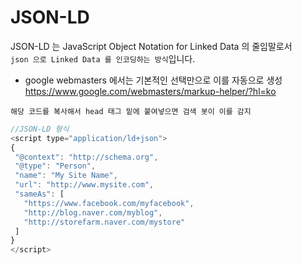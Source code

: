 # JSON-LD
JSON-LD 는 JavaScript Object Notation for Linked Data 의 줄임말로서  
`json 으로 Linked Data 를 인코딩하는 방식`입니다.  

- google webmasters 에서는 기본적인 선택만으로 이를 자동으로 생성 
https://www.google.com/webmasters/markup-helper/?hl=ko

`해당 코드를 복사해서 head 태그 밑에 붙여넣으면 검색 봇이 이를 감지`   


```javascript
//JSON-LD 형식
<script type="application/ld+json">
{
 "@context": "http://schema.org",
 "@type": "Person",
 "name": "My Site Name",
 "url": "http://www.mysite.com",
 "sameAs": [
   "https://www.facebook.com/myfacebook",
   "http://blog.naver.com/myblog",
   "http://storefarm.naver.com/mystore"
 ]
}
</script>
```